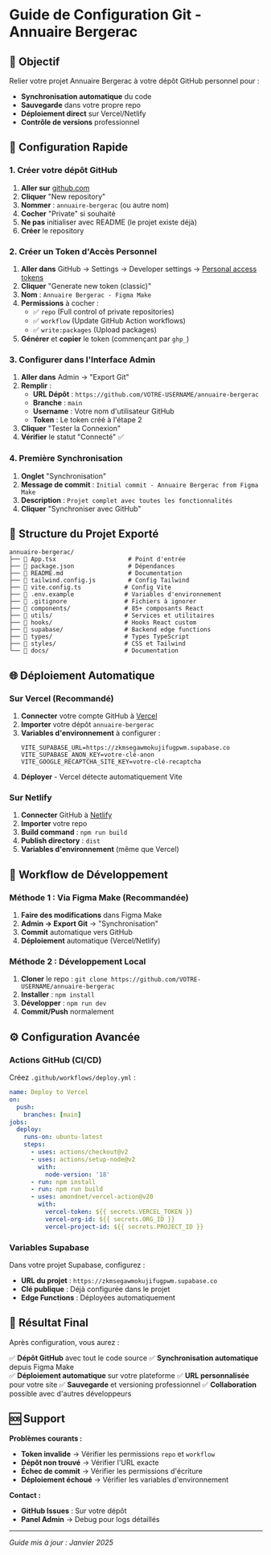 # Guide de Configuration Git - Annuaire Bergerac

## 🎯 Objectif

Relier votre projet Annuaire Bergerac à votre dépôt GitHub personnel pour :
- **Synchronisation automatique** du code
- **Sauvegarde** dans votre propre repo
- **Déploiement direct** sur Vercel/Netlify
- **Contrôle de versions** professionnel

## 🚀 Configuration Rapide

### 1. **Créer votre dépôt GitHub**

1. **Aller sur** [github.com](https://github.com)
2. **Cliquer** "New repository"
3. **Nommer** : `annuaire-bergerac` (ou autre nom)
4. **Cocher** "Private" si souhaité
5. **Ne pas** initialiser avec README (le projet existe déjà)
6. **Créer** le repository

### 2. **Créer un Token d'Accès Personnel**

1. **Aller dans** GitHub → Settings → Developer settings → [Personal access tokens](https://github.com/settings/tokens)
2. **Cliquer** "Generate new token (classic)"
3. **Nom** : `Annuaire Bergerac - Figma Make`
4. **Permissions** à cocher :
   - ✅ `repo` (Full control of private repositories)
   - ✅ `workflow` (Update GitHub Action workflows)
   - ✅ `write:packages` (Upload packages)
5. **Générer** et **copier** le token (commençant par `ghp_`)

### 3. **Configurer dans l'Interface Admin**

1. **Aller dans** Admin → "Export Git" 
2. **Remplir** :
   - **URL Dépôt** : `https://github.com/VOTRE-USERNAME/annuaire-bergerac`
   - **Branche** : `main`
   - **Username** : Votre nom d'utilisateur GitHub
   - **Token** : Le token créé à l'étape 2
3. **Cliquer** "Tester la Connexion"
4. **Vérifier** le statut "Connecté" ✅

### 4. **Première Synchronisation**

1. **Onglet** "Synchronisation"
2. **Message de commit** : `Initial commit - Annuaire Bergerac from Figma Make`
3. **Description** : `Projet complet avec toutes les fonctionnalités`
4. **Cliquer** "Synchroniser avec GitHub"

## 📁 **Structure du Projet Exporté**

```
annuaire-bergerac/
├── 📄 App.tsx                    # Point d'entrée
├── 📄 package.json               # Dépendances
├── 📄 README.md                  # Documentation
├── 📄 tailwind.config.js         # Config Tailwind
├── 📄 vite.config.ts            # Config Vite
├── 📄 .env.example              # Variables d'environnement
├── 📄 .gitignore                # Fichiers à ignorer
├── 📁 components/               # 85+ composants React
├── 📁 utils/                    # Services et utilitaires
├── 📁 hooks/                    # Hooks React custom
├── 📁 supabase/                 # Backend edge functions
├── 📁 types/                    # Types TypeScript
├── 📁 styles/                   # CSS et Tailwind
└── 📁 docs/                     # Documentation
```

## 🌐 **Déploiement Automatique**

### **Sur Vercel (Recommandé)**

1. **Connecter** votre compte GitHub à [Vercel](https://vercel.com)
2. **Importer** votre dépôt `annuaire-bergerac`
3. **Variables d'environnement** à configurer :
   ```
   VITE_SUPABASE_URL=https://zkmsegawmokujifugpwm.supabase.co
   VITE_SUPABASE_ANON_KEY=votre-clé-anon
   VITE_GOOGLE_RECAPTCHA_SITE_KEY=votre-clé-recaptcha
   ```
4. **Déployer** - Vercel détecte automatiquement Vite

### **Sur Netlify**

1. **Connecter** GitHub à [Netlify](https://netlify.com)
2. **Importer** votre repo
3. **Build command** : `npm run build`
4. **Publish directory** : `dist`
5. **Variables d'environnement** (même que Vercel)

## 🔄 **Workflow de Développement**

### **Méthode 1 : Via Figma Make (Recommandée)**
1. **Faire des modifications** dans Figma Make
2. **Admin → Export Git** → "Synchronisation" 
3. **Commit** automatique vers GitHub
4. **Déploiement** automatique (Vercel/Netlify)

### **Méthode 2 : Développement Local**
1. **Cloner** le repo : `git clone https://github.com/VOTRE-USERNAME/annuaire-bergerac`
2. **Installer** : `npm install`
3. **Développer** : `npm run dev`
4. **Commit/Push** normalement

## ⚙️ **Configuration Avancée**

### **Actions GitHub (CI/CD)**

Créez `.github/workflows/deploy.yml` :

```yaml
name: Deploy to Vercel
on:
  push:
    branches: [main]
jobs:
  deploy:
    runs-on: ubuntu-latest
    steps:
      - uses: actions/checkout@v2
      - uses: actions/setup-node@v2
        with:
          node-version: '18'
      - run: npm install
      - run: npm run build
      - uses: amondnet/vercel-action@v20
        with:
          vercel-token: ${{ secrets.VERCEL_TOKEN }}
          vercel-org-id: ${{ secrets.ORG_ID }}
          vercel-project-id: ${{ secrets.PROJECT_ID }}
```

### **Variables Supabase**

Dans votre projet Supabase, configurez :
- **URL du projet** : `https://zkmsegawmokujifugpwm.supabase.co`
- **Clé publique** : Déjà configurée dans le projet
- **Edge Functions** : Déployées automatiquement

## 🎯 **Résultat Final**

Après configuration, vous aurez :

✅ **Dépôt GitHub** avec tout le code source
✅ **Synchronisation automatique** depuis Figma Make  
✅ **Déploiement automatique** sur votre plateforme
✅ **URL personnalisée** pour votre site
✅ **Sauvegarde** et versioning professionnel
✅ **Collaboration** possible avec d'autres développeurs

## 🆘 **Support**

**Problèmes courants :**

- **Token invalide** → Vérifier les permissions `repo` et `workflow`
- **Dépôt non trouvé** → Vérifier l'URL exacte
- **Échec de commit** → Vérifier les permissions d'écriture
- **Déploiement échoué** → Vérifier les variables d'environnement

**Contact :**
- **GitHub Issues** : Sur votre dépôt
- **Panel Admin** → Debug pour logs détaillés

---

*Guide mis à jour : Janvier 2025*
